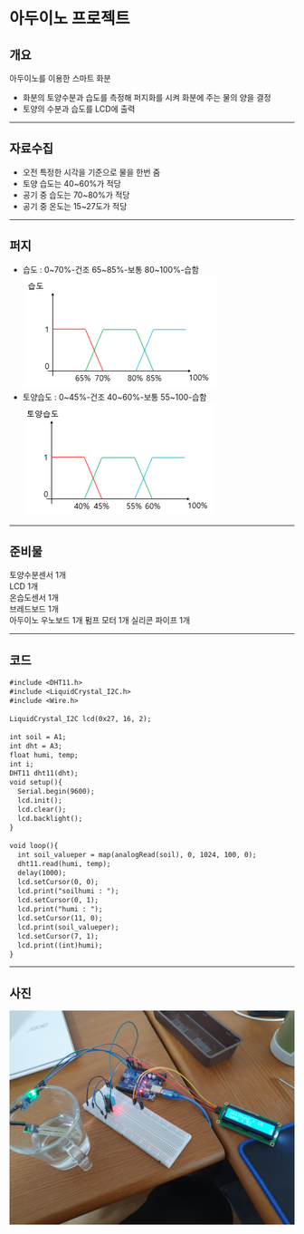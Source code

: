 아두이노 프로젝트
==
## 개요
아두이노를 이용한 스마트 화분
+ 화분의 토양수분과 습도를 측정해 퍼지화를 시켜 화분에 주는 물의 양을 결정
+ 토양의 수분과 습도를 LCD에 출력
---
## 자료수집
+ 오전 특정한 시각을 기준으로 물을 한번 줌
+ 토양 습도는 40~60%가 적당
+ 공기 중 습도는 70~80%가 적당
+ 공기 중 온도는 15~27도가 적당
---
## 퍼지
+ 습도 : 0~70%-건조 65~85%-보통 80~100%-습함
![arduinoproject](./img/humid.PNG)
+ 토양습도 : 0~45%-건조 40~60%-보통 55~100-습함
![arduinoproject](./img/soil_humid.PNG)
---
## 준비물
토양수분센서 1개  
LCD 1개  
온습도센서 1개  
브레드보드 1개  
아두이노 우노보드 1개
펌프 모터 1개
실리콘 파이프 1개

---
## 코드
```
#include <DHT11.h>
#include <LiquidCrystal_I2C.h>
#include <Wire.h>

LiquidCrystal_I2C lcd(0x27, 16, 2);

int soil = A1;
int dht = A3;
float humi, temp;
int i;
DHT11 dht11(dht);
void setup(){
  Serial.begin(9600);
  lcd.init();
  lcd.clear();
  lcd.backlight();
}

void loop(){
  int soil_valueper = map(analogRead(soil), 0, 1024, 100, 0);
  dht11.read(humi, temp);
  delay(1000);
  lcd.setCursor(0, 0);
  lcd.print("soilhumi : ");
  lcd.setCursor(0, 1);
  lcd.print("humi : ");
  lcd.setCursor(11, 0);
  lcd.print(soil_valueper);
  lcd.setCursor(7, 1);
  lcd.print((int)humi);
}
```
---
## 사진
![arduinoproject](./img/arduinoproject.jpg)